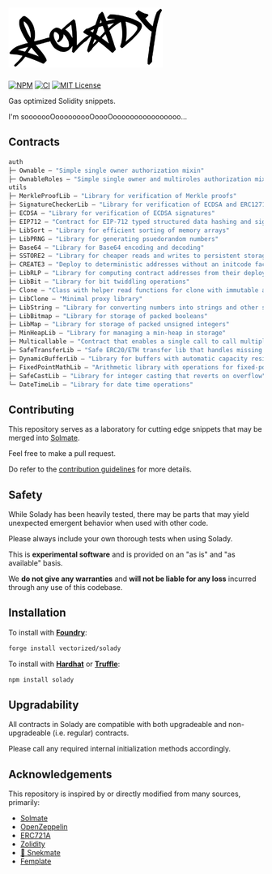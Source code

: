# <img src="logo.svg" alt="solady" height="118"/>

[![NPM][npm-shield]][npm-url]
[![CI][ci-shield]][ci-url]
[![MIT License][license-shield]][license-url]

Gas optimized Solidity snippets.

I'm sooooooOooooooooOoooOoooooooooooooooo...

## Contracts

```ml
auth
├─ Ownable — "Simple single owner authorization mixin"
├─ OwnableRoles — "Simple single owner and multiroles authorization mixin"
utils
├─ MerkleProofLib — "Library for verification of Merkle proofs"
├─ SignatureCheckerLib — "Library for verification of ECDSA and ERC1271 signatures"
├─ ECDSA — "Library for verification of ECDSA signatures"
├─ EIP712 — "Contract for EIP-712 typed structured data hashing and signing"
├─ LibSort — "Library for efficient sorting of memory arrays"
├─ LibPRNG — "Library for generating psuedorandom numbers"
├─ Base64 — "Library for Base64 encoding and decoding"
├─ SSTORE2 — "Library for cheaper reads and writes to persistent storage"
├─ CREATE3 — "Deploy to deterministic addresses without an initcode factor"
├─ LibRLP — "Library for computing contract addresses from their deployer and nonce"
├─ LibBit — "Library for bit twiddling operations"
├─ Clone — "Class with helper read functions for clone with immutable args"
├─ LibClone — "Minimal proxy library"
├─ LibString — "Library for converting numbers into strings and other string operations"
├─ LibBitmap — "Library for storage of packed booleans"
├─ LibMap — "Library for storage of packed unsigned integers"
├─ MinHeapLib — "Library for managing a min-heap in storage"
├─ Multicallable — "Contract that enables a single call to call multiple methods on itself"
├─ SafeTransferLib — "Safe ERC20/ETH transfer lib that handles missing return values"
├─ DynamicBufferLib — "Library for buffers with automatic capacity resizing"
├─ FixedPointMathLib — "Arithmetic library with operations for fixed-point numbers"
├─ SafeCastLib — "Library for integer casting that reverts on overflow"
└─ DateTimeLib — "Library for date time operations"
```

## Contributing

This repository serves as a laboratory for cutting edge snippets that may be merged into [Solmate](https://github.com/rari-capital/solmate).

Feel free to make a pull request.

Do refer to the [contribution guidelines](https://github.com/Vectorized/solady/issues/19) for more details.

## Safety

While Solady has been heavily tested, there may be parts that may yield unexpected emergent behavior when used with other code. 

Please always include your own thorough tests when using Solady. 

This is **experimental software** and is provided on an "as is" and "as available" basis.

We **do not give any warranties** and **will not be liable for any loss** incurred through any use of this codebase.

## Installation

To install with [**Foundry**](https://github.com/gakonst/foundry):

```sh
forge install vectorized/solady
```

To install with [**Hardhat**](https://github.com/nomiclabs/hardhat) or [**Truffle**](https://github.com/trufflesuite/truffle):

```sh
npm install solady
```

## Upgradability

All contracts in Solady are compatible with both upgradeable and non-upgradeable (i.e. regular) contracts. 

Please call any required internal initialization methods accordingly.

## Acknowledgements

This repository is inspired by or directly modified from many sources, primarily:

- [Solmate](https://github.com/rari-capital/solmate)
- [OpenZeppelin](https://github.com/OpenZeppelin/openzeppelin-contracts)
- [ERC721A](https://github.com/chiru-labs/ERC721A)
- [Zolidity](https://github.com/z0r0z/zolidity)
- [🐍 Snekmate](https://github.com/pcaversaccio/snekmate)
- [Femplate](https://github.com/abigger87/femplate)

[npm-shield]: https://img.shields.io/npm/v/solady.svg
[npm-url]: https://www.npmjs.com/package/solady

[ci-shield]: https://img.shields.io/github/actions/workflow/status/vectorized/solady/ci.yml?branch=main&label=build
[ci-url]: https://github.com/vectorized/solady/actions/workflows/ci.yml

[license-shield]: https://img.shields.io/badge/License-MIT-green.svg
[license-url]: https://github.com/vectorized/solady/blob/main/LICENSE.txt
